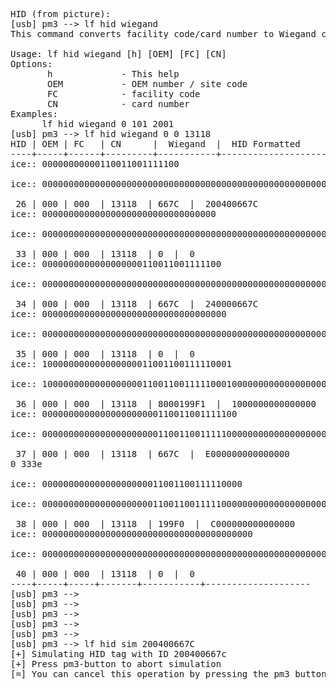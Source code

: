 <pre>
HID (from picture):
[usb] pm3 --> lf hid wiegand
This command converts facility code/card number to Wiegand code          
          
Usage: lf hid wiegand [h] [OEM] [FC] [CN]          
Options:          
       h             - This help          
       OEM           - OEM number / site code          
       FC            - facility code          
       CN            - card number          
Examples:          
      lf hid wiegand 0 101 2001          
[usb] pm3 --> lf hid wiegand 0 0 13118
HID | OEM | FC   | CN      |  Wiegand  |  HID Formatted          
----+-----+------+---------+-----------+--------------------          
ice:: 00000000000110011001111100 
          
ice:: 000000000000000000000000000000000000000000000000000000000010000000000100000000000110011001111100
          
 26 | 000 | 000  | 13118  | 667C  |  200400667C          
ice:: 000000000000000000000000000000000 
          
ice:: 000000000000000000000000000000000000000000000000000000000000000000000000000000000000000000000000
          
 33 | 000 | 000  | 13118  | 0  |  0          
ice:: 0000000000000000000110011001111100 
          
ice:: 000000000000000000000000000000000000000000000000000000000010010000000000000000000110011001111100
          
 34 | 000 | 000  | 13118  | 667C  |  240000667C          
ice:: 00000000000000000000000000000000000 
          
ice:: 000000000000000000000000000000000000000000000000000000000000000000000000000000000000000000000000
          
 35 | 000 | 000  | 13118  | 0  |  0          
ice:: 100000000000000000011001100111110001 
          
ice:: 100000000000000000011001100111110001000000000000000000000000000000000000000000000000000000000000
          
 36 | 000 | 000  | 13118  | 8000199F1  |  1000000000000000          
ice:: 0000000000000000000000110011001111100 
          
ice:: 000000000000000000000011001100111110000000000000000000000000000000000000000000000000000000000000
          
 37 | 000 | 000  | 13118  | 667C  |  E000000000000000          
0 333e
          
ice:: 00000000000000000000011001100111110000 
          
ice:: 000000000000000000000110011001111100000000000000000000000000000000000000000000000000000000000000
          
 38 | 000 | 000  | 13118  | 199F0  |  C000000000000000          
ice:: 0000000000000000000000000000000000000000 
          
ice:: 000000000000000000000000000000000000000000000000000000000000000000000000000000000000000000000000
          
 40 | 000 | 000  | 13118  | 0  |  0          
----+-----+-----+-------+-----------+--------------------          
[usb] pm3 --> 
[usb] pm3 --> 
[usb] pm3 --> 
[usb] pm3 --> 
[usb] pm3 --> 
[usb] pm3 --> lf hid sim 200400667C
[+] Simulating HID tag with ID 200400667c          
[+] Press pm3-button to abort simulation          
[=] You can cancel this operation by pressing the pm3 button  

